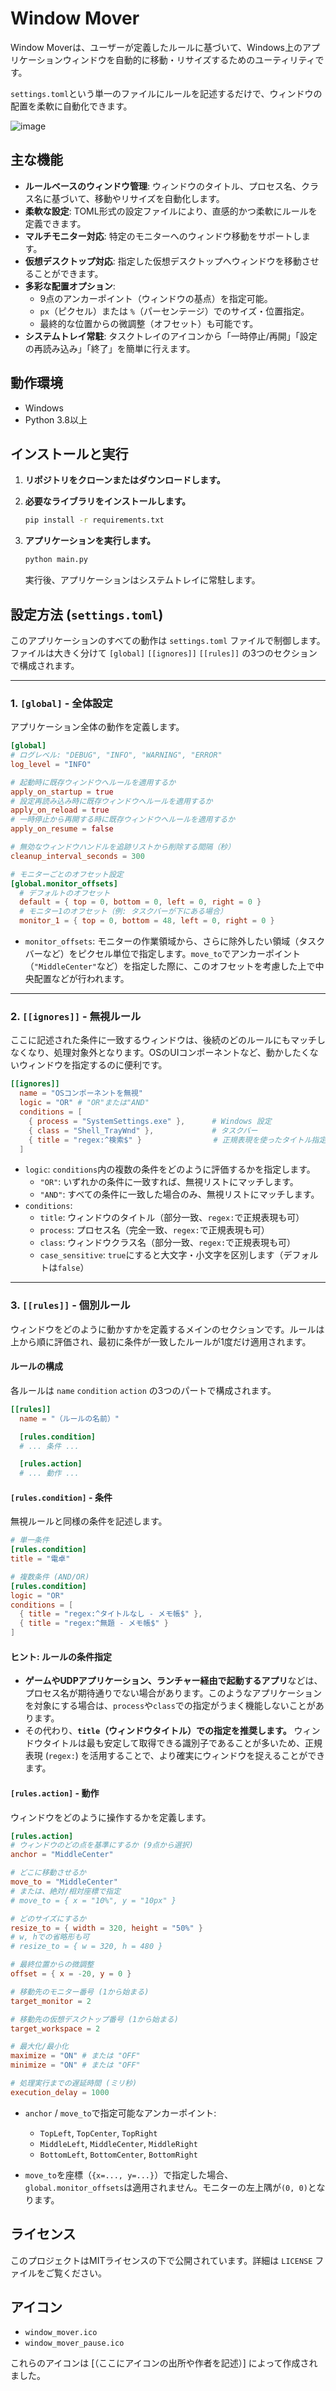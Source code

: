 # Window Mover

Window Moverは、ユーザーが定義したルールに基づいて、Windows上のアプリケーションウィンドウを自動的に移動・リサイズするためのユーティリティです。

`settings.toml`という単一のファイルにルールを記述するだけで、ウィンドウの配置を柔軟に自動化できます。

![image](https://user-images.githubusercontent.com/1234567/123456789-abcdef.png)  <!-- この行は後で実際のスクリーンショットに置き換えてください -->

## 主な機能

- **ルールベースのウィンドウ管理**: ウィンドウのタイトル、プロセス名、クラス名に基づいて、移動やリサイズを自動化します。
- **柔軟な設定**: TOML形式の設定ファイルにより、直感的かつ柔軟にルールを定義できます。
- **マルチモニター対応**: 特定のモニターへのウィンドウ移動をサポートします。
- **仮想デスクトップ対応**: 指定した仮想デスクトップへウィンドウを移動させることができます。
- **多彩な配置オプション**:
    - 9点のアンカーポイント（ウィンドウの基点）を指定可能。
    - `px`（ピクセル）または `%`（パーセンテージ）でのサイズ・位置指定。
    - 最終的な位置からの微調整（オフセット）も可能です。
- **システムトレイ常駐**: タスクトレイのアイコンから「一時停止/再開」「設定の再読み込み」「終了」を簡単に行えます。

## 動作環境

- Windows
- Python 3.8以上

## インストールと実行

1.  **リポジトリをクローンまたはダウンロードします。**

2.  **必要なライブラリをインストールします。**
    ```sh
    pip install -r requirements.txt
    ```

3.  **アプリケーションを実行します。**
    ```sh
    python main.py
    ```
    実行後、アプリケーションはシステムトレイに常駐します。

## 設定方法 (`settings.toml`)

このアプリケーションのすべての動作は `settings.toml` ファイルで制御します。ファイルは大きく分けて `[global]` `[[ignores]]` `[[rules]]` の3つのセクションで構成されます。

---

### 1. `[global]` - 全体設定

アプリケーション全体の動作を定義します。

```toml
[global]
# ログレベル: "DEBUG", "INFO", "WARNING", "ERROR"
log_level = "INFO"

# 起動時に既存ウィンドウへルールを適用するか
apply_on_startup = true
# 設定再読み込み時に既存ウィンドウへルールを適用するか
apply_on_reload = true
# 一時停止から再開する時に既存ウィンドウへルールを適用するか
apply_on_resume = false

# 無効なウィンドウハンドルを追跡リストから削除する間隔（秒）
cleanup_interval_seconds = 300

# モニターごとのオフセット設定
[global.monitor_offsets]
  # デフォルトのオフセット
  default = { top = 0, bottom = 0, left = 0, right = 0 }
  # モニター1のオフセット（例: タスクバーが下にある場合）
  monitor_1 = { top = 0, bottom = 48, left = 0, right = 0 }
```

- `monitor_offsets`: モニターの作業領域から、さらに除外したい領域（タスクバーなど）をピクセル単位で指定します。`move_to`でアンカーポイント（`"MiddleCenter"`など）を指定した際に、このオフセットを考慮した上で中央配置などが行われます。

---

### 2. `[[ignores]]` - 無視ルール

ここに記述された条件に一致するウィンドウは、後続のどのルールにもマッチしなくなり、処理対象外となります。OSのUIコンポーネントなど、動かしたくないウィンドウを指定するのに便利です。

```toml
[[ignores]]
  name = "OSコンポーネントを無視"
  logic = "OR" # "OR"または"AND"
  conditions = [
    { process = "SystemSettings.exe" },      # Windows 設定
    { class = "Shell_TrayWnd" },             # タスクバー
    { title = "regex:^検索$" }                # 正規表現を使ったタイトル指定
  ]
```

- `logic`: `conditions`内の複数の条件をどのように評価するかを指定します。
    - `"OR"`: いずれかの条件に一致すれば、無視リストにマッチします。
    - `"AND"`: すべての条件に一致した場合のみ、無視リストにマッチします。
- `conditions`:
    - `title`: ウィンドウのタイトル（部分一致、`regex:`で正規表現も可）
    - `process`: プロセス名（完全一致、`regex:`で正規表現も可）
    - `class`: ウィンドウクラス名（部分一致、`regex:`で正規表現も可）
    - `case_sensitive`: `true`にすると大文字・小文字を区別します（デフォルトは`false`）

---

### 3. `[[rules]]` - 個別ルール

ウィンドウをどのように動かすかを定義するメインのセクションです。ルールは上から順に評価され、最初に条件が一致したルールが1度だけ適用されます。

#### ルールの構成

各ルールは `name` `condition` `action` の3つのパートで構成されます。

```toml
[[rules]]
  name = "（ルールの名前）"

  [rules.condition]
  # ... 条件 ...

  [rules.action]
  # ... 動作 ...
```

#### `[rules.condition]` - 条件

無視ルールと同様の条件を記述します。

```toml
# 単一条件
[rules.condition]
title = "電卓"

# 複数条件 (AND/OR)
[rules.condition]
logic = "OR"
conditions = [
  { title = "regex:^タイトルなし - メモ帳$" },
  { title = "regex:^無題 - メモ帳$" }
]
```

#### ヒント: ルールの条件指定

- **ゲームやUDPアプリケーション、ランチャー経由で起動するアプリ**などは、プロセス名が期待通りでない場合があります。このようなアプリケーションを対象にする場合は、`process`や`class`での指定がうまく機能しないことがあります。
- その代わり、**`title`（ウィンドウタイトル）での指定を推奨します。** ウィンドウタイトルは最も安定して取得できる識別子であることが多いため、正規表現 (`regex:`) を活用することで、より確実にウィンドウを捉えることができます。

#### `[rules.action]` - 動作

ウィンドウをどのように操作するかを定義します。

```toml
[rules.action]
# ウィンドウのどの点を基準にするか (9点から選択)
anchor = "MiddleCenter"

# どこに移動させるか
move_to = "MiddleCenter"
# または、絶対/相対座標で指定
# move_to = { x = "10%", y = "10px" }

# どのサイズにするか
resize_to = { width = 320, height = "50%" }
# w, hでの省略形も可
# resize_to = { w = 320, h = 480 }

# 最終位置からの微調整
offset = { x = -20, y = 0 }

# 移動先のモニター番号 (1から始まる)
target_monitor = 2

# 移動先の仮想デスクトップ番号 (1から始まる)
target_workspace = 2

# 最大化/最小化
maximize = "ON" # または "OFF"
minimize = "ON" # または "OFF"

# 処理実行までの遅延時間 (ミリ秒)
execution_delay = 1000
```

- `anchor` / `move_to`で指定可能なアンカーポイント:
  - `TopLeft`, `TopCenter`, `TopRight`
  - `MiddleLeft`, `MiddleCenter`, `MiddleRight`
  - `BottomLeft`, `BottomCenter`, `BottomRight`

- `move_to`を座標（`{x=..., y=...}`）で指定した場合、`global.monitor_offsets`は適用されません。モニターの左上隅が`(0, 0)`となります。

## ライセンス

このプロジェクトはMITライセンスの下で公開されています。詳細は `LICENSE` ファイルをご覧ください。

## アイコン

- `window_mover.ico`
- `window_mover_pause.ico`

これらのアイコンは [（ここにアイコンの出所や作者を記述）] によって作成されました。
